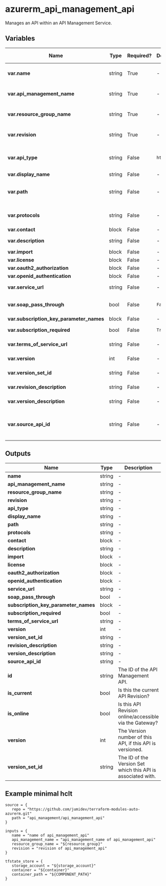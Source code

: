 # azurerm_api_management_api

Manages an API within an API Management Service.

## Variables

| Name | Type | Required? |  Default  |  possible values |  Description |
| ---- | ---- | --------- |  ----------- | ----------- | ----------- |
| **var.name** | string | True | -  |  -  |  The name of the API Management API. Changing this forces a new resource to be created. | 
| **var.api_management_name** | string | True | -  |  -  |  The Name of the API Management Service where this API should be created. Changing this forces a new resource to be created. | 
| **var.resource_group_name** | string | True | -  |  -  |  The Name of the Resource Group where the API Management API exists. Changing this forces a new resource to be created. | 
| **var.revision** | string | True | -  |  -  |  The Revision which used for this API. Changing this forces a new resource to be created. | 
| **var.api_type** | string | False | `http`  |  `graphql`, `http`, `soap`, `websocket`  |  Type of API. Possible values are `graphql`, `http`, `soap`, and `websocket`. Defaults to `http`. | 
| **var.display_name** | string | False | -  |  -  |  The display name of the API. | 
| **var.path** | string | False | -  |  -  |  The Path for this API Management API, which is a relative URL which uniquely identifies this API and all of its resource paths within the API Management Service. | 
| **var.protocols** | string | False | -  |  `http`, `https`, `ws`, `wss`  |  A list of protocols the operations in this API can be invoked. Possible values are `http`, `https`, `ws`, and `wss`. | 
| **var.contact** | block | False | -  |  -  |  A `contact` block. | 
| **var.description** | string | False | -  |  -  |  A description of the API Management API, which may include HTML formatting tags. | 
| **var.import** | block | False | -  |  -  |  A `import` block. | 
| **var.license** | block | False | -  |  -  |  A `license` block. | 
| **var.oauth2_authorization** | block | False | -  |  -  |  An `oauth2_authorization` block. | 
| **var.openid_authentication** | block | False | -  |  -  |  An `openid_authentication` block. | 
| **var.service_url** | string | False | -  |  -  |  Absolute URL of the backend service implementing this API. | 
| **var.soap_pass_through** | bool | False | `False`  |  -  |  Should this API expose a SOAP frontend, rather than a HTTP frontend? Defaults to `false`. | 
| **var.subscription_key_parameter_names** | block | False | -  |  -  |  A `subscription_key_parameter_names` block. | 
| **var.subscription_required** | bool | False | `True`  |  -  |  Should this API require a subscription key? Defaults to `true`. | 
| **var.terms_of_service_url** | string | False | -  |  -  |  Absolute URL of the Terms of Service for the API. | 
| **var.version** | int | False | -  |  -  |  The Version number of this API, if this API is versioned. | 
| **var.version_set_id** | string | False | -  |  -  |  The ID of the Version Set which this API is associated with. | 
| **var.revision_description** | string | False | -  |  -  |  The description of the API Revision of the API Management API. | 
| **var.version_description** | string | False | -  |  -  |  The description of the API Version of the API Management API. | 
| **var.source_api_id** | string | False | -  |  -  |  The API id of the source API, which could be in format `azurerm_api_management_api.example.id` or in format `azurerm_api_management_api.example.id;rev=1` | 



## Outputs

| Name | Type | Description |
| ---- | ---- | --------- | 
| **name** | string  | - | 
| **api_management_name** | string  | - | 
| **resource_group_name** | string  | - | 
| **revision** | string  | - | 
| **api_type** | string  | - | 
| **display_name** | string  | - | 
| **path** | string  | - | 
| **protocols** | string  | - | 
| **contact** | block  | - | 
| **description** | string  | - | 
| **import** | block  | - | 
| **license** | block  | - | 
| **oauth2_authorization** | block  | - | 
| **openid_authentication** | block  | - | 
| **service_url** | string  | - | 
| **soap_pass_through** | bool  | - | 
| **subscription_key_parameter_names** | block  | - | 
| **subscription_required** | bool  | - | 
| **terms_of_service_url** | string  | - | 
| **version** | int  | - | 
| **version_set_id** | string  | - | 
| **revision_description** | string  | - | 
| **version_description** | string  | - | 
| **source_api_id** | string  | - | 
| **id** | string  | The ID of the API Management API. | 
| **is_current** | bool  | Is this the current API Revision? | 
| **is_online** | bool  | Is this API Revision online/accessible via the Gateway? | 
| **version** | int  | The Version number of this API, if this API is versioned. | 
| **version_set_id** | string  | The ID of the Version Set which this API is associated with. | 

## Example minimal hclt

```hcl
source = {
   repo = "https://github.com/jumidev/terraform-modules-auto-azurerm.git" 
   path = "api_management/api_management_api" 
}

inputs = {
   name = "name of api_management_api" 
   api_management_name = "api_management_name of api_management_api" 
   resource_group_name = "${resource_group}" 
   revision = "revision of api_management_api" 
}

tfstate_store = {
   storage_account = "${storage_account}" 
   container = "${container}" 
   container_path = "${COMPONENT_PATH}" 
}


```